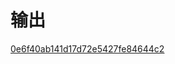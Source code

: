 # 输出
[0e6f40ab141d17d72e5427fe84644c2](https://github.com/newlimes/scondJava/assets/139130976/14c6a061-bec4-49b9-ba0f-9a8530f9f86f)
